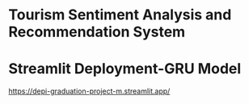# Tourism Sentiment Analysis and Recommendation System

# Streamlit Deployment-GRU Model 
https://depi-graduation-project-m.streamlit.app/
